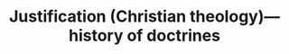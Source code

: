 ---
layout: tagpage
title: Justification (Christian theology)—history of doctrines
tag: Justification (Christian theology)—history of doctrines
---